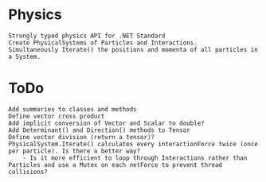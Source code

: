 # Physics
    Strongly typed physics API for .NET Standard
	Create PhysicalSystems of Particles and Interactions. 
	Simultaneously Iterate() the positions and momenta of all particles in a System.

# ToDo
    Add summaries to classes and methods
	Define vector cross product
    Add implicit conversion of Vector and Scalar to double?
    Add Determinant() and Direction() methods to Tensor
    Define vector division (return a tensor)?
	PhysicalSystem.Iterate() calculates every interactionForce twice (once per particle). Is there a better way?
	    - Is it more efficient to loop through Interactions rather than Particles and use a Mutex on each netForce to prevent thread collisions?
